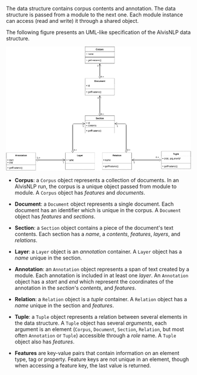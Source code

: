 The data structure contains corpus contents and annotation. The data structure is passed from a module to the next one. Each module instance can access (read and write) it through a shared object.


<!--
The data structure provides elements that hold the typical information on   (_Corpus_, _Document_ and _Section_). It also provides elements to contain annotations, events and features (_Annotations_, _Tuples_ and _Features_) and containers consisting of _Layers_ and _Relation_ allow to group information about the elements. 
-->
The following figure presents an UML-like specification of the AlvisNLP data structure.


![Data model](assets/images/alvis_data_model.png)

* **Corpus**: a `Corpus` object represents a collection of documents. In an AlvisNLP run, the corpus is a unique object passed from module to module. A `Corpus` object has *features* and *documents*.

* **Document**: a `Document` object represents a single document. Each document has an identifier which is unique in the corpus. A `Document` object has *features* and *sections*.

* **Section**: a `Section` object contains a piece of the document's text contents. Each section has a *name*, a *contents*, *features*, *layers*, and *relations*.

* **Layer**: a `Layer` object is an *annotation* container. A `Layer` object has a *name* unique in the section.

* **Annotation**: an `Annotation` object represents a span of text created by a module. Each annotation is included in at least one *layer*. An `Annotation` object has a *start* and *end* which represent the coordinates of the annotation in the *section*'s *contents*, and *features*.

* **Relation**: a `Relation` object is a *tuple* container. A `Relation` object has a *name* unique in the section and *features*.

* **Tuple**: a `Tuple` object represents a relation between several elements in the data structure. A `Tuple` object has several *arguments*, each argument is an element (`Corpus`, `Document`, `Section`, `Relation`, but most often `Annotation` or `Tuple`) accessible through a *role* name. A `Tuple` object also has *features*.

* **Features** are key-value pairs that contain information on an element type, tag or property. Feature keys are not unique in an element, though when accessing a feature key, the last value is returned.


